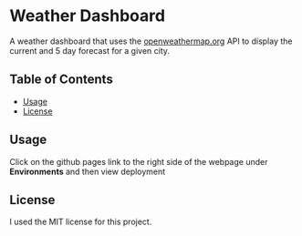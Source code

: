 # Weather Dashboard 

A weather dashboard that uses the [openweathermap.org](https://openweathermap.org/) API to display the current and 5 day forecast for a given city.

## Table of Contents

- [Usage](#usage)
- [License](#license)

## Usage

Click on the github pages link to the right side of the webpage under **Environments** and then view deployment


## License

I used the MIT license for this project.


